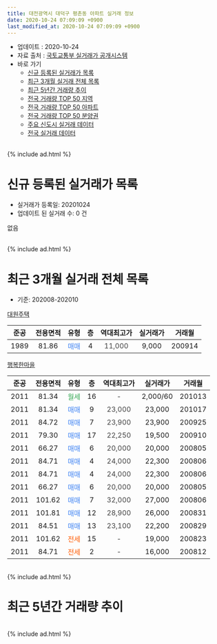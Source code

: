 ```yaml
---
title: 대전광역시 대덕구 평촌동 아파트 실거래 정보
date: 2020-10-24 07:09:09 +0900
last_modified_at: 2020-10-24 07:09:09 +0900
---
```


* 업데이트 : 2020-10-24
* 자료 출처 : [국토교통부 실거래가 공개시스템](http://rt.molit.go.kr)
* 바로 가기
    * [신규 등록된 실거래가 목록](#신규-등록된-실거래가-목록)
    * [최근 3개월 실거래 전체 목록](#최근-3개월-실거래-전체-목록)
    * [최근 5년간 거래량 추이](#최근-5년간-거래량-추이)
    * [전국 거래량 TOP 50 지역](https://inasie.github.io/apt-trade-info/최근-3개월-전국에서-가장-거래가-많이-발생한-지역)
    * [전국 거래량 TOP 50 아파트](https://inasie.github.io/apt-trade-info/최근-3개월-전국에서-가장-거래가-많이-발생한-아파트)
    * [전국 거래량 TOP 50 분양권](https://inasie.github.io/apt-trade-info/최근-3개월-전국에서-가장-거래가-많이-발생한-분양권)
    * [주요 신도시 실거래 데이터](https://inasie.github.io/apt-trade-info/주요-신도시)
    * [전국 실거래 데이터](https://inasie.github.io/apt-trade-info/전국)
<br>
{% include ad.html %}
<br>

# 신규 등록된 실거래가 목록
* 실거래가 등록일: 20201024
* 업데이트 된 실거래 수: 0 건

없음

<br>
{% include ad.html %}
<br>

# 최근 3개월 실거래 전체 목록
* 기준: 202008-202010


[대원주택](https://search.naver.com/search.naver?query=%EB%8C%80%EC%A0%84%EA%B4%91%EC%97%AD%EC%8B%9C+%EB%8C%80%EB%8D%95%EA%B5%AC+%ED%8F%89%EC%B4%8C%EB%8F%99+%EB%8C%80%EC%9B%90%EC%A3%BC%ED%83%9D)

|준공|전용면적|유형|층|역대최고가|실거래가|거래월|
|:---:|:---:|:---:|:---:|:---:|:---:|:---:|
|1989|81.86|<span style="color:#4285f3">매매</span>|4|<span style="color:#444444">11,000</span>|9,000|200914|

[행복한마을](https://search.naver.com/search.naver?query=%EB%8C%80%EC%A0%84%EA%B4%91%EC%97%AD%EC%8B%9C+%EB%8C%80%EB%8D%95%EA%B5%AC+%ED%8F%89%EC%B4%8C%EB%8F%99+%ED%96%89%EB%B3%B5%ED%95%9C%EB%A7%88%EC%9D%84)

|준공|전용면적|유형|층|역대최고가|실거래가|거래월|
|:---:|:---:|:---:|:---:|:---:|:---:|:---:|
|2011|81.34|<span style="color:#34a853">월세</span>|16|<span style="color:#444444">-</span>|2,000/60|201013|
|2011|81.34|<span style="color:#4285f3">매매</span>|9|<span style="color:#444444">23,000</span>|23,000|201017|
|2011|84.72|<span style="color:#4285f3">매매</span>|7|<span style="color:#444444">23,900</span>|23,900|200925|
|2011|79.30|<span style="color:#4285f3">매매</span>|17|<span style="color:#444444">22,250</span>|19,500|200910|
|2011|66.27|<span style="color:#4285f3">매매</span>|6|<span style="color:#444444">20,000</span>|20,000|200805|
|2011|84.71|<span style="color:#4285f3">매매</span>|4|<span style="color:#444444">24,000</span>|22,300|200806|
|2011|84.71|<span style="color:#4285f3">매매</span>|4|<span style="color:#444444">24,000</span>|22,300|200806|
|2011|66.27|<span style="color:#4285f3">매매</span>|6|<span style="color:#444444">20,000</span>|20,000|200805|
|2011|101.62|<span style="color:#4285f3">매매</span>|7|<span style="color:#444444">32,000</span>|27,000|200806|
|2011|101.81|<span style="color:#4285f3">매매</span>|12|<span style="color:#444444">28,900</span>|26,000|200831|
|2011|84.51|<span style="color:#4285f3">매매</span>|13|<span style="color:#444444">23,100</span>|22,200|200829|
|2011|101.62|<span style="color:#ff5a00">전세</span>|15|<span style="color:#444444">-</span>|19,000|200823|
|2011|84.71|<span style="color:#ff5a00">전세</span>|2|<span style="color:#444444">-</span>|16,000|200812|


<br>
{% include ad.html %}
<br>

# 최근 5년간 거래량 추이


<div style="width:100%;">
    <canvas id="deal_progress" height="200"></canvas>
</div>

<script>
new Chart(document.getElementById("deal_progress"), {
    type: 'line',
    data: {
        labels: ['201510','201511','201512','201601','201602','201603','201604','201605','201606','201607','201608','201609','201610','201611','201612','201701','201702','201703','201704','201705','201706','201707','201708','201709','201710','201711','201712','201801','201802','201803','201804','201805','201806','201807','201808','201809','201810','201811','201812','201901','201902','201903','201904','201905','201906','201907','201908','201909','201910','201911','201912','202001','202002','202003','202004','202005','202006','202007','202008','202009','202010'],
        datasets: [{
            label: '매매',
            pointRadius: 1,
            data: [3, 3, 2, 3, 4, 2, 0, 5, 2, 5, 3, 2, 4, 1, 0, 6, 4, 8, 2, 3, 2, 2, 3, 3, 0, 0, 5, 2, 2, 3, 2, 2, 5, 1, 4, 3, 1, 2, 3, 2, 3, 4, 3, 4, 4, 3, 5, 6, 2, 2, 5, 3, 13, 6, 8, 7, 8, 3, 7, 3, 1],
            borderColor: "rgba(255, 201, 14, 1)",
            backgroundColor: "rgba(255, 201, 14, 0.5)",
            fill: false,
            lineTension: 0
        },{
            label: '전월세',
            pointRadius: 1,
            data: [4, 2, 3, 0, 2, 6, 3, 4, 1, 0, 2, 0, 2, 3, 1, 2, 6, 3, 3, 4, 1, 3, 1, 0, 0, 0, 1, 3, 2, 3, 1, 4, 3, 1, 1, 1, 0, 4, 1, 0, 1, 0, 4, 2, 2, 1, 4, 1, 1, 2, 2, 2, 0, 0, 2, 2, 2, 0, 2, 0, 1],
            borderColor: "rgba(0, 141, 185, 1)",
            backgroundColor: "rgba(0, 141, 185, 0.5)",
            fill: false,
            lineTension: 0
        }
        ]
    },
    options: {
        responsive: true,
        title: {
            display: false
        },
        tooltips: {
            mode: 'index',
            intersect: false
        },
        hover: {
            mode: 'nearest',
            intersect: true
        },
        scales: {
            xAxes: [{
                display: true,
                scaleLabel: {
                    display: true,
                    labelString: '년/월'
                }
            }],
            yAxes: [{
                display: true,
                ticks: {
                    suggestedMin: 0,
                },
                scaleLabel: {
                    display: true,
                    labelString: '실거래 수'
                }
            }]
        }
    }
});

</script>


<br>
{% include ad.html %}
<br>


